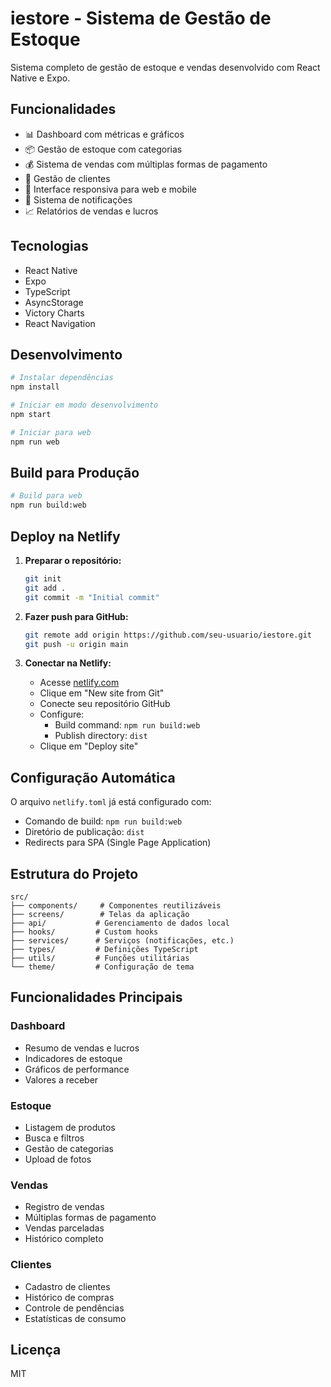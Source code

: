 # iestore - Sistema de Gestão de Estoque

Sistema completo de gestão de estoque e vendas desenvolvido com React Native e Expo.

## Funcionalidades

- 📊 Dashboard com métricas e gráficos
- 📦 Gestão de estoque com categorias
- 💰 Sistema de vendas com múltiplas formas de pagamento
- 👥 Gestão de clientes
- 📱 Interface responsiva para web e mobile
- 🔔 Sistema de notificações
- 📈 Relatórios de vendas e lucros

## Tecnologias

- React Native
- Expo
- TypeScript
- AsyncStorage
- Victory Charts
- React Navigation

## Desenvolvimento

```bash
# Instalar dependências
npm install

# Iniciar em modo desenvolvimento
npm start

# Iniciar para web
npm run web
```

## Build para Produção

```bash
# Build para web
npm run build:web
```

## Deploy na Netlify

1. **Preparar o repositório:**
   ```bash
   git init
   git add .
   git commit -m "Initial commit"
   ```

2. **Fazer push para GitHub:**
   ```bash
   git remote add origin https://github.com/seu-usuario/iestore.git
   git push -u origin main
   ```

3. **Conectar na Netlify:**
   - Acesse [netlify.com](https://netlify.com)
   - Clique em "New site from Git"
   - Conecte seu repositório GitHub
   - Configure:
     - Build command: `npm run build:web`
     - Publish directory: `dist`
   - Clique em "Deploy site"

## Configuração Automática

O arquivo `netlify.toml` já está configurado com:
- Comando de build: `npm run build:web`
- Diretório de publicação: `dist`
- Redirects para SPA (Single Page Application)

## Estrutura do Projeto

```
src/
├── components/     # Componentes reutilizáveis
├── screens/        # Telas da aplicação
├── api/           # Gerenciamento de dados local
├── hooks/         # Custom hooks
├── services/      # Serviços (notificações, etc.)
├── types/         # Definições TypeScript
├── utils/         # Funções utilitárias
└── theme/         # Configuração de tema
```

## Funcionalidades Principais

### Dashboard
- Resumo de vendas e lucros
- Indicadores de estoque
- Gráficos de performance
- Valores a receber

### Estoque
- Listagem de produtos
- Busca e filtros
- Gestão de categorias
- Upload de fotos

### Vendas
- Registro de vendas
- Múltiplas formas de pagamento
- Vendas parceladas
- Histórico completo

### Clientes
- Cadastro de clientes
- Histórico de compras
- Controle de pendências
- Estatísticas de consumo

## Licença

MIT